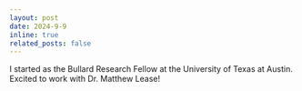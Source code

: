 ```yaml
---
layout: post
date: 2024-9-9
inline: true
related_posts: false
---
```


I started as the Bullard Research Fellow at the University of Texas at Austin. Excited to work with Dr. Matthew Lease!